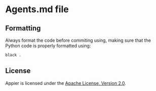 # Agents.md file

## Formatting

Always format the code before commiting using, making sure that the Python code is properly formatted using:

```bash
black .
```

## License

Appier is licensed under the [Apache License, Version 2.0](http://www.apache.org/licenses/).
